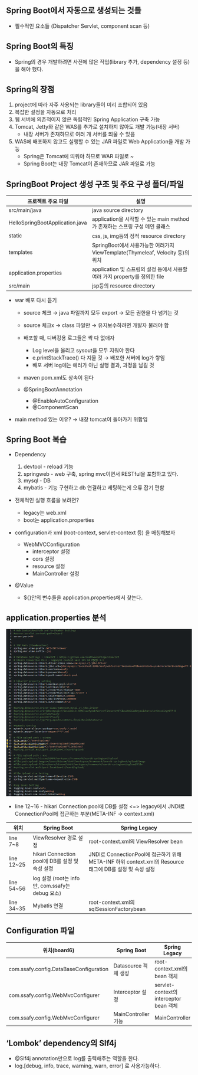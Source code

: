 ## Spring Boot에서 자동으로 생성되는 것들

- 필수적인 요소들 (Dispatcher Servlet, component scan 등)

## Spring Boot의 특징

- Spring의 경우 개발하려면 사전에 많은 작업(library 추가, dependency 설정 등)을 해야 했다.

## Spring의 장점

1. project에 따라 자주 사용되는 library들이 미리 조합되어 있음
2. 복잡한 설정을 자동으로 처리
3. 웹 서버에 의존적이지 않은 독립적인 Spring Application 구축 가능
4. Tomcat, Jetty와 같은 WAS를 추가로 설치하지 않아도 개발 가능(내장 서버)
    - 내장 서버가 존재하므로 여러 개 서버를 띄울 수 있음
5. WAS에 배포하지 않고도 실행할 수 있는 JAR 파일로 Web Application을 개발 가능
    - Spring은 Tomcat에 띄워야 하므로 WAR 파일로 ~
    - Spring Boot는 내장 Tomcat이 존재하므로 JAR 파일로 가능

## SpringBoot Project 생성 구조 및 주요 구성 폴더/파일

| 프로젝트 주요 파일 | 설명 |
| --- | --- |
| src/main/java | java source directory |
| HelloSpringBootApplication.java | application을 시작할 수 있는 main method가 존재하는 스프링 구성 메인 클래스 |
| static | css, js, img등의 정적 resource directory |
| templates | SpringBoot에서 사용가능한 여러가지 ViewTemplate(Thymeleaf, Velocity 등)의 위치 |
| application.properties | application 및 스프링의 설정 등에서 사용할 여러 가지 property를 정의한 file |
| src/main | jsp등의 resource directory |

- war 배포 다시 듣기
    - source 체크 → java 파일까지 모두 export → 모든 권한을 다 넘기는 것
    - source 체크x → class 파일만 → 유지보수하려면 개발자 불러야 함
    - 배포할 때, 디버깅용 로그들은 싹 다 없애자
        - Log level을 올리고 sysout을 모두 지워야 한다
        - e.printStackTrace() 다 지울 것 → 배포한 서버에 log가 쌓임
        - 배포 서버 log에는 에러가 아닌 실행 결과, 과정을 남길 것
    
    - maven pom.xml도 상속이 된다
    - @SpringBootAnnotation
        - @EnableAutoConfiguration
        - @ComponentScan
        
- main method 있는 이유? → 내장 tomcat이 돌아가기 위함임

## Spring Boot 복습

- Dependency
    1. devtool - reload 기능
    2. springweb - web 구축, spring mvc이면서 RESTful을 포함하고 있다.
    3. mysql - DB
    4. mybatis - 기능 구현하고 db 연결하고 세팅하는게 오류 잡기 편함

- 전체적인 실행 흐름을 보려면?
    - legacy는 web.xml
    - boot는 application.properties

- configuration과 xml (root-context, servlet-context 등) 을 매칭해보자
    - WebMVCConfiguration
        - interceptor 설정
        - cors 설정
        - resource 설정
        - MainController 설정

- @Value
    - ${}안의 변수들을 application.properties에서 찾는다.

## application.properties 분석

![Untitled](https://github.com/MJ-Kor/SSAFY11th-Gwangju04-WebStudy/blob/main/MJ-Kor/SSAFYLectures/Spring/imgs/spring_boot.png)

- line 12~16 - hikari Connection pool에 DB를 설정 <=> legacy에서 JNDI로 ConnectionPool에 접근하는 부분(META-INF → context.xml)

| 위치 | Spring Boot | Spring Legacy |
| --- | --- | --- |
| line 7~8 | ViewResolver 경로 설정 | root-context.xml의 ViewResolver bean |
| line 12~25 | hikari Connection pool에 DB를 설정 및 속성 설정 | JNDI로 ConnectionPool에 접근하기 위해 META-INF 하위 context.xml의 Resource 태그에 DB를 설정 및 속성 설정 |
| line 54~56 | log 설정 (root는 info만, com.ssafy는 debug 요소) |  |
| line 34~35 | Mybatis 연결 | root-context.xml의 sqlSessionFactorybean |

## Configuration 파일


| 위치(board6) | Spring Boot | Spring Legacy |
| --- | --- | --- |
| com.ssafy.config.DataBaseConfiguration | Datasource 객체 생성 | root-context.xml의 bean 객체 |
| com.ssafy.config.WebMvcConfigurer | Interceptor 설정 | servlet-context의 interceptor bean 객체 |
| com.ssafy.config.WebMvcConfigurer | MainController 기능 | MainController |

## ‘Lombok’ dependency의 Slf4j


- @Slf4j annotation만으로 log를 출력해주는 역할을 한다.
- log.[debug, info, trace, warning, warn, error] 로 사용가능하다.
